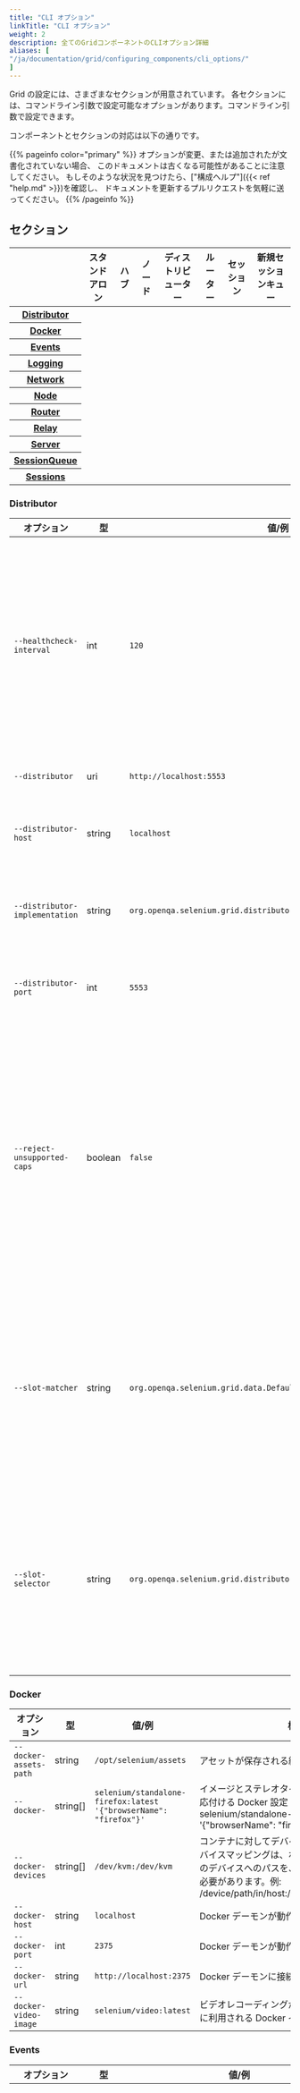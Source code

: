 ```yaml
---
title: "CLI オプション"
linkTitle: "CLI オプション"
weight: 2
description: 全てのGridコンポーネントのCLIオプション詳細
aliases: [
"/ja/documentation/grid/configuring_components/cli_options/"
]
---
```


Grid の設定には、さまざまなセクションが用意されています。
各セクションには、コマンドライン引数で設定可能なオプションがあります。コマンドライン引数で設定できます。

コンポーネントとセクションの対応は以下の通りです。

{{% pageinfo color="primary" %}}
オプションが変更、または追加されたが文書化されていない場合、
このドキュメントは古くなる可能性があることに注意してください。
もしそのような状況を見つけたら、["構成ヘルプ"]({{< ref "help.md" >}})を確認し、
ドキュメントを更新するプルリクエストを気軽に送ってください。
{{% /pageinfo %}}

## セクション

<table class="table table-bordered text-md-center d-md-table-cell">
<thead>
  <tr>
    <th></th>
    <th>スタンドアロン</th>
    <th>ハブ</th>
    <th>ノード</th>
    <th>ディストリビューター</th>
    <th>ルーター</th>
    <th>セッション</th>
    <th>新規セッションキュー</th>
  </tr>
</thead>
<tbody>
  <tr>
    <th><a href="#distributor">Distributor</a></th>
    <td><i class="fas fa-check"></i></td>
    <td><i class="fas fa-check"></i></td>
    <td></td>
    <td><i class="fas fa-check"></i></td>
    <td><i class="fas fa-check"></i></td>
    <td></td>
    <td></td>
  </tr>
  <tr>
    <th><a href="#docker">Docker</a></th>
    <td><i class="fas fa-check"></i></td>
    <td></td>
    <td><i class="fas fa-check"></i></td>
    <td></td>
    <td></td>
    <td></td>
    <td></td>
  </tr>
  <tr>
    <th><a href="#events">Events</a></th>
    <td></td>
    <td><i class="fas fa-check"></i></td>
    <td><i class="fas fa-check"></i></td>
    <td><i class="fas fa-check"></i></td>
    <td></td>
    <td><i class="fas fa-check"></i></td>
    <td><i class="fas fa-check"></i></td>
  </tr>
  <tr>
    <th><a href="#logging">Logging</a></th>
    <td><i class="fas fa-check"></i></td>
    <td><i class="fas fa-check"></i></td>
    <td><i class="fas fa-check"></i></td>
    <td><i class="fas fa-check"></i></td>
    <td><i class="fas fa-check"></i></td>
    <td><i class="fas fa-check"></i></td>
    <td><i class="fas fa-check"></i></td>
  </tr>
  <tr>
    <th><a href="#network">Network</a></th>
    <td><i class="fas fa-check"></i></td>
    <td><i class="fas fa-check"></i></td>
    <td></td>
    <td></td>
    <td><i class="fas fa-check"></i></td>
    <td></td>
    <td></td>
  </tr>
  <tr>
    <th><a href="#node">Node</a></th>
    <td><i class="fas fa-check"></i></td>
    <td></td>
    <td><i class="fas fa-check"></i></td>
    <td></td>
    <td></td>
    <td></td>
    <td></td>
  </tr>
  <tr>
    <th><a href="#router">Router</a></th>
    <td><i class="fas fa-check"></i></td>
    <td><i class="fas fa-check"></i></td>
    <td></td>
    <td></td>
    <td><i class="fas fa-check"></i></td>
    <td></td>
    <td></td>
  </tr>
  <tr>
    <th><a href="#relay">Relay</a></th>
    <td><i class="fas fa-check"></i></td>
    <td></td>
    <td><i class="fas fa-check"></i></td>
    <td></td>
    <td></td>
    <td></td>
    <td></td>
  </tr>
  <tr>
    <th><a href="#server">Server</a></th>
    <td><i class="fas fa-check"></i></td>
    <td><i class="fas fa-check"></i></td>
    <td><i class="fas fa-check"></i></td>
    <td><i class="fas fa-check"></i></td>
    <td><i class="fas fa-check"></i></td>
    <td><i class="fas fa-check"></i></td>
    <td><i class="fas fa-check"></i></td>
  </tr>
  <tr>
    <th><a href="#sessionqueue">SessionQueue</a></th>
    <td><i class="fas fa-check"></i></td>
    <td><i class="fas fa-check"></i></td>
    <td></td>
    <td><i class="fas fa-check"></i></td>
    <td><i class="fas fa-check"></i></td>
    <td></td>
    <td><i class="fas fa-check"></i></td>
  </tr>
  <tr>
    <th><a href="#sessions">Sessions</a></th>
    <td></td>
    <td></td>
    <td></td>
    <td><i class="fas fa-check"></i></td>
    <td><i class="fas fa-check"></i></td>
    <td><i class="fas fa-check"></i></td>
    <td></td>
  </tr>
</tbody>
</table>

### Distributor

| オプション                     | 型      | 値/例                                                               | 概要                                                                                                                                                                                                  |
| ------------------------------ | ------- | ------------------------------------------------------------------- | ----------------------------------------------------------------------------------------------------------------------------------------------------------------------------------------------------- |
| `--healthcheck-interval`       | int     | `120`                                                               | 全てのノードに対してヘルスチェックを実行する頻度（秒）を指定します。これにより、サーバーは全てのノードに対して正常に ping を送信できるようになります。                                                |
| `--distributor`                | uri     | `http://localhost:5553`                                             | ディストリビューターの URL。                                                                                                                                                                          |
| `--distributor-host`           | string  | `localhost`                                                         | ディストリビューターがリッスンするホスト名。                                                                                                                                                          |
| `--distributor-implementation` | string  | `org.openqa.selenium.grid.distributor.local.LocalDistributor`       | デフォルトでないディストリビューター実装の完全なクラス名。                                                                                                                                            |
| `--distributor-port`           | int     | `5553`                                                              | ディストリビューターがリッスンするポート番号。                                                                                                                                                        |
| `--reject-unsupported-caps`    | boolean | `false`                                                             | Grid がサポートしていない capabilities をリクエストされた時、ディストリビューターがリクエストを即座に今日できるようにします。これはオンデマンドでノードを立ち上げをしない Grid の設定に適しています。 |
| `--slot-matcher`               | string  | `org.openqa.selenium.grid.data.DefaultSlotMatcher`                  | デフォルト以外で使用するスロットマッチャーの完全なクラス名。これはノードが特定のセッションをサポートできるかを判断するために使用されます。                                                            |
| `--slot-selector`              | string  | `org.openqa.selenium.grid.distributor.selector.DefaultSlotSelector` | デフォルト以外のスロットセレクターの完全なクラス名。これは、ノードがマッチした後ノード内のスロットを選択するために使用されます。                                                                      |

### Docker

| オプション             | 型       | 値/例                                                             | 概要                                                                                                                                                                                             |
| ---------------------- | -------- | ----------------------------------------------------------------- | ------------------------------------------------------------------------------------------------------------------------------------------------------------------------------------------------ |
| `--docker-assets-path` | string   | `/opt/selenium/assets`                                            | アセットが保存される絶対パス。                                                                                                                                                                   |
| `--docker-`            | string[] | `selenium/standalone-firefox:latest '{"browserName": "firefox"}'` | イメージとステレオタイプの capabilities を対応付ける Docker 設定 (例 `-D selenium/standalone-firefox:latest '{"browserName": "firefox"}')                                                        |
| `--docker-devices`     | string[] | `/dev/kvm:/dev/kvm`                                               | コンテナに対してデバイスを公開します。各デバイスマッピングは、ホストとコンテナの両方のデバイスへのパスを、コロンで区切って保つ必要があります。例: /device/path/in/host:/device/path/in/container |
| `--docker-host`        | string   | `localhost`                                                       | Docker デーモンが動作しているホスト名。                                                                                                                                                          |
| `--docker-port`        | int      | `2375`                                                            | Docker デーモンが動作しているポート名。                                                                                                                                                          |
| `--docker-url`         | string   | `http://localhost:2375`                                           | Docker デーモンに接続するための URL。                                                                                                                                                            |
| `--docker-video-image` | string   | `selenium/video:latest`                                           | ビデオレコーディングが有効になっているときに利用される Docker イメージ。                                                                                                                         |

### Events

| オプション                | 型      | 値/例                                              | 概要                                                                                                                                                                                                                                                                                          |
| ------------------------- | ------- | -------------------------------------------------- | --------------------------------------------------------------------------------------------------------------------------------------------------------------------------------------------------------------------------------------------------------------------------------------------- |
| `--bind-bus`              | boolean | `false`                                            | 接続をバインドするかコネクトするかを指定します。<br> true の場合、コンポーネントはイベントバスにバインドされます（イベントバスもコンポーネントによって起動されます、通常はディストリビューターとハブによって起動されます）。<br> false の場合、コンポーネントがイベントバスにコネクトします。 |
| `--events-implementation` | string  | `org.openqa.selenium.events.zeromq.ZeroMqEventBus` | デフォルトでないイベントバス実装の完全なクラス名。                                                                                                                                                                                                                                            |
| `--publish-events`        | string  | `tcp://*:4442`                                     | イベントをイベントバスに配信するための接続文字列。                                                                                                                                                                                                                                            |
| `--subscribe-events`      | string  | `tcp://*:4443`                                     | イベントをイベントバスから購読するための接続文字列。                                                                                                                                                                                                                                          |

### Logging

| オプション               | 型      | 値/例                                                                                                                                                                     | 概要                                                                                                                                               |
| ------------------------ | ------- | ------------------------------------------------------------------------------------------------------------------------------------------------------------------------- | -------------------------------------------------------------------------------------------------------------------------------------------------- |
| `--http-logs`            | boolean | `false`                                                                                                                                                                   | http ログを有効にします。http ログを記録するには、トレースを有効にする必要があります。                                                             |
| `--log-encoding`         | string  | `UTF-8`                                                                                                                                                                   | ログのエンコーディング。                                                                                                                           |
| `--log`                  | string  | Windows パスの例: <br>`'\path\to\file\gridlog.log'` <br> or <br> `'C:\path\path\to\file\gridlog.log'`<br><br>Linux/Unix/MacOS パスの例:<br> `'/path/to/file/gridlog.log'` | ログを出力するファイル。OS のファイルパスと互換性があることを確認してください。                                                                    |
| `--log-level`            | string  | `“INFO”`                                                                                                                                                                  | ログレベル。デフォルトは INFO です。 ログレベルはこちらを参照してください。 https://docs.oracle.com/javase/7/docs/api/java/util/logging/Level.html |
| `--plain-logs`           | boolean | `true`                                                                                                                                                                    | プレーンなログを使用します。                                                                                                                       |
| `--structured-logs`      | boolean | `false`                                                                                                                                                                   | 構造化ログを使用します。                                                                                                                           |
| `--tracing`              | boolean | `true`                                                                                                                                                                    | トレースを有効にします。                                                                                                                           |
| `--log-timestamp-format` | string  | `HH:mm:ss.SSS`                                                                                                                                                            | ログのタイムスタンプ形式を設定できます。                                                                                                           |

### Network

| オプション       | 型      | 値/例   | 概要                                                                                              |
| ---------------- | ------- | ------- | ------------------------------------------------------------------------------------------------- |
| `--relax-checks` | boolean | `false` | 受信リクエストのオリジンヘッダーとコンテンツタイプに対する、厳格な W3C 準拠の検証をを緩和します。 |

### Node

| オプション                    | 型       | 値/例                                                                                                                                                                                                                                                        | 概要                                                                                                                                                                                                                                                                                                                                                                                                                                                                                                                                                                                |
| ----------------------------- | -------- | ------------------------------------------------------------------------------------------------------------------------------------------------------------------------------------------------------------------------------------------------------------ | ----------------------------------------------------------------------------------------------------------------------------------------------------------------------------------------------------------------------------------------------------------------------------------------------------------------------------------------------------------------------------------------------------------------------------------------------------------------------------------------------------------------------------------------------------------------------------------- |
| `--detect-drivers`            | boolean  | `true`                                                                                                                                                                                                                                                       | 現在のシステム上で利用可能なドライバーを自動で検出してノードに追加します。                                                                                                                                                                                                                                                                                                                                                                                                                                                                                                          |
| `--driver-configuration`      | string[] | `display-name="Firefox Nightly" max-sessions=2 webdriver-path="/usr/local/bin/geckodriver" stereotype='{"browserName": "firefox", "browserVersion": "86", "moz:firefoxOptions": {"binary":"/Applications/Firefox Nightly.app/Contents/MacOS/firefox-bin"}}'` | ノードがサポートするドライバーの一覧。可読性向上のため TOML ファイルで設定することを推奨します。                                                                                                                                                                                                                                                                                                                                                                                                                                                                                    |
| `--driver-factory`            | string[] | `org.openqa.selenium.example.LynxDriverFactory '{"browserName": "lynx"}'`                                                                                                                                                                                    | 完全修飾クラス名と、そのクラスが対応するブラウザの設定とのマッピング。                                                                                                                                                                                                                                                                                                                                                                                                                                                                                                              |
| `--driver-implementation`     | string[] | `"firefox"`                                                                                                                                                                                                                                                  | チェックされるドライバー。指定された場合、自動設定はスキップされます。                                                                                                                                                                                                                                                                                                                                                                                                                                                                                                              |
| `--node-implementation`       | string   | `"org.openqa.selenium.grid.node.local.LocalNodeFactory"`                                                                                                                                                                                                     | デフォルトでないノード実装の完全なクラス名。これはセッションのライフサイクルを管理するために使用されます。                                                                                                                                                                                                                                                                                                                                                                                                                                                                          |
| `--grid-url`                  | string   | `https://grid.example.com`                                                                                                                                                                                                                                   | Grid 全体のパブリックな URL (通常ハブかルーターのアドレスです)。                                                                                                                                                                                                                                                                                                                                                                                                                                                                                                                    |
| `--heartbeat-period`          | int      | `60`                                                                                                                                                                                                                                                         | ノードが生存していることを知らせるため、ノードがディストリビューターに送るハードビートを、どのくらいの頻度（秒）で送るか。                                                                                                                                                                                                                                                                                                                                                                                                                                                          |
| `--max-sessions`              | int      | `8`                                                                                                                                                                                                                                                          | 最大同時接続セッション数。デフォルトは利用可能なプロセッサーの数です。                                                                                                                                                                                                                                                                                                                                                                                                                                                                                                              |
| `--override-max-sessions`     | boolean  | `false`                                                                                                                                                                                                                                                      | 利用可能なプロセッサーの数は、推奨される最大セッション数（プロセッサーごとに 1 つのブラウザセッション）です。このフラグを true に設定すると、推奨される最大値を上書きすることができます。セッションの安定性と信頼性が損なわれ、ホストがリソースを使い果たす可能性があります。                                                                                                                                                                                                                                                                                                       |
| `--register-cycle`            | int      | `10`                                                                                                                                                                                                                                                         | ノードがディストリビューターに初回登録を試みる頻度(秒)。                                                                                                                                                                                                                                                                                                                                                                                                                                                                                                                            |
| `--register-period`           | int      | `120`                                                                                                                                                                                                                                                        | ノードが初めてディストリビューターに初回登録を試みるのにかかる時間(秒)。この時間が経過すると、ノードは再登録を試みない。                                                                                                                                                                                                                                                                                                                                                                                                                                                            |
| `--session-timeout`           | int      | `300`                                                                                                                                                                                                                                                        | X をセッションタイムアウト(秒)としたとき、 ノード は、過去 X 秒間に何の活動もなかったセッションを自動的に終了させます。 これにより他のテストが利用できるようスロットを解放します。                                                                                                                                                                                                                                                                                                                                                                                                  |
| `--vnc-env-var`               | string   | `START_XVFB`                                                                                                                                                                                                                                                 | VNC ストリームが利用可能かどうかを判断するために利用する環境変数。                                                                                                                                                                                                                                                                                                                                                                                                                                                                                                                  |
| `--no-vnc-port`               | int      | `7900`                                                                                                                                                                                                                                                       | VNC が利用可能な場合、ローカルの noVNC ストリームを取得できるポートを設定します。                                                                                                                                                                                                                                                                                                                                                                                                                                                                                                   |
| `--drain-after-session-count` | int      | `1`                                                                                                                                                                                                                                                          | X 個のセッションが実行された後に、ノードをドレインしてシャットダウンします。 Kubernetes のような環境で有用です。 0 より大きい値を指定すると、この機能が有効になります。                                                                                                                                                                                                                                                                                                                                                                                                             |
| `--hub`                       | string   | `http://localhost:4444`                                                                                                                                                                                                                                      | ハブ・ノード構成におけるハブのアドレスを指定します。ホスト名か IP アドレスが指定できます。この場合、ハブは `http://hostname:4444` とみなされ、 `--grid-url` は同じものになります。 `--publish-events` は `tcp://hostname:4442` 、`--subscribe-events` は `tcp://hostname:4443` となります。 `hostname` にポート番号が含まれている場合は、それが `--grid-url` に使用されますが、イベントバスの URI は変更されません。これらのデフォルト値は、適切なフラグを設定することでオーバーライドすることができます。ホスト名にプロトコル(`https`のような)が含まれる場合もそれが利用されます。 |
| `--enable-cdp`                | boolean  | `true`                                                                                                                                                                                                                                                       | Grid 内で CDP プロキシーを有効にします。もしネットワークが web socket を許可していない場合、Grid 管理者は CDP を無効にできます。デフォルトは true です。                                                                                                                                                                                                                                                                                                                                                                                                                            |

### Relay

| オプション                  | 型       | 値/例                                                                                                             | 概要                                                                                                        |
| --------------------------- | -------- | ----------------------------------------------------------------------------------------------------------------- | ----------------------------------------------------------------------------------------------------------- |
| `--service-url`             | string   | `http://localhost:4723`                                                                                           | Appium サーバーやクラウドサービスなど、WebDriver コマンドをサポートするサービスに接続するための URL です。  |
| `--service-host`            | string   | `localhost`                                                                                                       | WebDriver コマンドをサポートしてるサービスが稼働しているホスト名。                                          |
| `--service-port`            | int      | `4723`                                                                                                            | WebDriver コマンドをサポートしてるサービスが稼働しているポート番号。                                        |
| `--service-status-endpoint` | string   | `/status`                                                                                                         | WebDriver サービスの状態を問い合わせるエンドポイント、オプショナルです。HTTP 200 レスポンスが期待されます。 |
| `--service-configuration`   | string[] | `max-sessions=2 stereotype='{"browserName": "safari", "platformName": "iOS", "appium:platformVersion": "14.5"}}'` | 呼び出しの中継先となるサービスの設定。可読性向上のため、TOML ファイルで設定することを推奨します。           |

### Router

| オプション   | 型     | 値/例              | 概要                                                                                                                         |
| ------------ | ------ | ------------------ | ---------------------------------------------------------------------------------------------------------------------------- |
| `--password` | string | `myStrongPassword` | クライアントがサーバーに接続する際に使用するパスワード。このパスワードとユーザー名の両方が設定されていないと使用できません。 |
| `--username` | string | `admin`            | クライアントがサーバーに接続する際に使用するユーザー名。このユーザー名とパスワードの両方が設定されていないと使用できません。 |

### Server

| オプション            | 型      | 値/例                | 概要                                                                                                                                                                                                                                                                  |
| --------------------- | ------- | -------------------- | --------------------------------------------------------------------------------------------------------------------------------------------------------------------------------------------------------------------------------------------------------------------- |
| `--allow-cors`        | boolean | `true`               | Selenium サーバーが任意のホストからのウェブブラウザ接続を許可するかどうか。                                                                                                                                                                                           |
| `--host`              | string  | `localhost`          | サーバーの IP もしくはホスト名、通常自動的に決定されます。                                                                                                                                                                                                            |
| `--bind-host`         | boolean | `true`               | サーバがホストアドレス/ホスト名にバインドするか、あるいは到達可能な URL を知らせるためだけに使用するかを指定します。複雑なネットワーク構成で、サーバが現在の IP やホスト名ではなく、 外部の IP やホスト名で自分自身を公開する場合に有用です (例: Docker コンテナ内)。 |
| `--https-certificate` | path    | `/path/to/cert.pem`  | HTTPS のためのサーバー証明書。詳細は "java -jar selenium-server.jar info security" を実行してください。                                                                                                                                                               |
| `--https-private-key` | path    | `/path/to/key.pkcs8` | HTTPS のための秘密鍵。 詳細は "java -jar selenium-server.jar info security" を実行してください。                                                                                                                                                                      |
| `--max-threads`       | int     | `24`                 | リスナースレッドの最大数。デフォルトは、有効なプロセッサーの \* 3 です。                                                                                                                                                                                              |
| `--port`              | int     | `4444`               | リッスンポート。このパラメータは異なるコンポーネントによって使用されるため、デフォルトはありません。例えば、ルータ/ハブ/スタンドアロンは 4444 を使用し、ノードは 5555 を使用します。                                                                                  |

### SessionQueue

| オプション                  | 型     | 値/例                   | 概要                                                                                                                                |
| --------------------------- | ------ | ----------------------- | ----------------------------------------------------------------------------------------------------------------------------------- |
| `--sessionqueue`            | uri    | `http://localhost:1237` | 新規セッションキューサーバーのアドレス。                                                                                            |
| `-sessionqueue-host`        | string | `localhost`             | 新規セッションキューがリッスンするホスト。                                                                                          |
| `--sessionqueue-port`       | int    | `1234`                  | 新規セッションキューがリッスンするポート                                                                                            |
| `--session-request-timeout` | int    | `300`                   | タイムアウト(秒)。 新規セッションリクエストはキューに追加され、設定された時間以上キューに残っているリクエストはタイムアウトします。 |
| `--session-retry-interval`  | int    | `5`                     | リトライ間隔(秒)。すべてのスロットがビジーな場合、 新規セッションリクエストはこの時間の間隔をおいてからリトライされます。           |

### Sessions

| オプション        | 型     | 値/例                   | 概要                                           |
| ----------------- | ------ | ----------------------- | ---------------------------------------------- |
| `--sessions`      | uri    | `http://localhost:1234` | セッションマップサーバーのアドレス。           |
| `--sessions-host` | string | `localhost`             | セッションマップサーバーがリッスンするホスト。 |
| `--sessions-port` | int    | `1234`                  | セッションマップサーバーがリッスンするポート。 |

## 設定例

上記のオプションはすべて、Grid コンポーネントを起動する際に使用することができます。
Grid の適切な設定を模索するのに利用してください。

{{% pageinfo color="primary" %}}
[TOML ファイル]({{< ref "toml_options.md" >}}) を使用して Grid を設定することをおすすめします。
設定ファイルは読みやすく、コード管理できます。

必要に応じて TOML ファイルと CLI オプションを併用することができます。
{{% /pageinfo %}}

### コマンドラインフラグ

コマンドラインフラグとしてオプションを渡すには、適切なコンポーネントを特定し以下のテンプレートのようにします。

```
java -jar selenium-server-<version>.jar <component> --<option> value
```

#### スタドアロン、最大セッションとメインポートを設定する

```
java -jar selenium-server-<version>.jar standalone --max-sessions 4 --port 4444
```

#### ハブ、新規セッションリクエストのタイムアウト、メインポートを設定し、トレースを無効にする

```
java -jar selenium-server-<version>.jar hub --session-request-timeout 500 --port 3333 --tracing false
```

#### ノード、最大 4 セッション、デバッグログ、ポート 7777, FireFox と Edge のみ

```
java -jar selenium-server-<version>.jar node --max-sessions 4 --log-level "fine" --port 7777 --driver-implementation "firefox" --driver-implementation "edge"
```

#### ディストリビューター、セッションマップ・新規セッションキューの URL を指定、バスを無効にする

```
java -jar selenium-server-<version>.jar distributor --sessions http://localhost:5556 --sessionqueue http://localhost:5559 --bind-bus false
```

#### 特定ノードにカスタム capabilities を設定する

**重要:** カスタム capabilities は全てのノードに設定される必要があります。
また全てのセッションリクエストに含まれなければいけません。

##### ハブの起動

```
java -jar selenium-server-<version>.jar hub
```

##### customcap に `true` をセットしてノード A を起動する

```
java -jar selenium-server-<version>.jar node --detect-drivers false --driver-configuration display-name="Chrome (custom capability true)" max-sessions=1 stereotype='{"browserName":"chrome","gsg:customcap":true}' --port 6161
```

##### customcap に `false` をセットしてノード B を起動する

```
java -jar selenium-server-<version>.jar node --detect-drivers false --driver-configuration display-name="Chrome (custom capability true)" max-sessions=1 stereotype='{"browserName":"chrome","gsg:customcap":false}' --port 6262
```

##### ノード A とマッチ

```java
ChromeOptions options = new ChromeOptions();
options.setCapability("gsg:customcap", true);
WebDriver driver = new RemoteWebDriver(new URL("http://localhost:4444"), options);
driver.get("https://selenium.dev");
driver.quit();
```

ノード B とマッチさせるにはカスタム capability を `false` に設定します。
